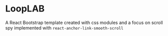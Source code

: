 # LoopLAB
A React Bootstrap template created with css modules and a focus on scroll spy implemented with `react-anchor-link-smooth-scroll`